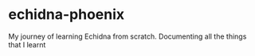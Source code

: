 # echidna-phoenix
My journey of learning Echidna from scratch. Documenting all the things that I learnt
